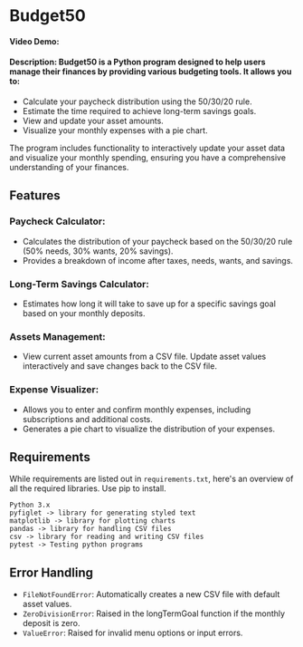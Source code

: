 # Budget50
#### Video Demo:
#### Description: Budget50 is a Python program designed to help users manage their finances by providing various budgeting tools. It allows you to:
- Calculate your paycheck distribution using the 50/30/20 rule.
- Estimate the time required to achieve long-term savings goals.
- View and update your asset amounts.
- Visualize your monthly expenses with a pie chart.

The program includes functionality to interactively update your asset data and visualize your monthly spending, ensuring you have a comprehensive understanding of your finances.

## Features
### Paycheck Calculator:
- Calculates the distribution of your paycheck based on the 50/30/20 rule (50% needs, 30% wants, 20% savings).
- Provides a breakdown of income after taxes, needs, wants, and savings.

### Long-Term Savings Calculator:
- Estimates how long it will take to save up for a specific savings goal based on your monthly deposits.

### Assets Management:
- View current asset amounts from a CSV file.
Update asset values interactively and save changes back to the CSV file.

### Expense Visualizer:
- Allows you to enter and confirm monthly expenses, including subscriptions and additional costs.
- Generates a pie chart to visualize the distribution of your expenses.

## Requirements
While requirements are listed out in `requirements.txt`, here's an overview of all the required libraries. Use pip to install.

```
Python 3.x
pyfiglet -> library for generating styled text
matplotlib -> library for plotting charts
pandas -> library for handling CSV files
csv -> library for reading and writing CSV files
pytest -> Testing python programs
```

## Error Handling
- `FileNotFoundError`: Automatically creates a new CSV file with default asset values.
- `ZeroDivisionError`: Raised in the longTermGoal function if the monthly deposit is zero.
- `ValueError`: Raised for invalid menu options or input errors.
